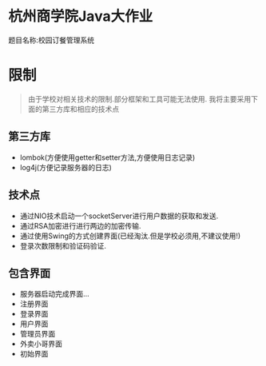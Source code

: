# 杭州商学院Java大作业

题目名称:校园订餐管理系统

# 限制

> 由于学校对相关技术的限制.部分框架和工具可能无法使用.
> 我将主要采用下面的第三方库和相应的技术点

## 第三方库
* lombok(方便使用getter和setter方法,方便使用日志记录)
* log4j(方便记录服务器的日志)

## 技术点
* 通过NIO技术启动一个socketServer进行用户数据的获取和发送.
* 通过RSA加密进行进行两边的加密传输.
* 通过使用Swing的方式创建界面(已经淘汰.但是学校必须用,不建议使用!)
* 登录次数限制和验证码验证.

## 包含界面
* 服务器启动完成界面...
* 注册界面
* 登录界面
* 用户界面
* 管理员界面
* 外卖小哥界面
* 初始界面

